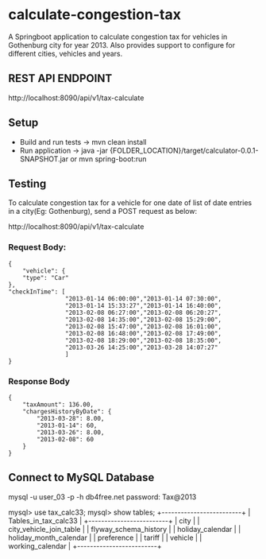# calculate-congestion-tax
A Springboot application to calculate congestion tax for vehicles in Gothenburg city for year 2013. 
Also provides support to configure for different cities, vehicles and years.

## REST API ENDPOINT
http://localhost:8090/api/v1/tax-calculate

## Setup

* Build and run tests -> mvn clean install
* Run application -> java -jar {FOLDER_LOCATION}/target/calculator-0.0.1-SNAPSHOT.jar or mvn spring-boot:run

## Testing

To calculate congestion tax for a vehicle for one date of list of date entries in a city(Eg: Gothenburg), send a POST 
request as below:

http://localhost:8090/api/v1/tax-calculate

### Request Body:

````
{
    "vehicle": {
    "type": "Car"
},
"checkInTime": [
                "2013-01-14 06:00:00","2013-01-14 07:30:00",
                "2013-01-14 15:33:27","2013-01-14 16:40:00",
                "2013-02-08 06:27:00","2013-02-08 06:20:27",
                "2013-02-08 14:35:00","2013-02-08 15:29:00",
                "2013-02-08 15:47:00","2013-02-08 16:01:00",
                "2013-02-08 16:48:00","2013-02-08 17:49:00",
                "2013-02-08 18:29:00","2013-02-08 18:35:00",
                "2013-03-26 14:25:00","2013-03-28 14:07:27"
                ]
}
````

### Response Body

````````
{
    "taxAmount": 136.00,
    "chargesHistoryByDate": {
        "2013-03-28": 8.00,
        "2013-01-14": 60,
        "2013-03-26": 8.00,
        "2013-02-08": 60
    }
}
````````



## Connect to MySQL Database
mysql -u user_03 -p -h db4free.net
password: Tax@2013

mysql> use tax_calc33;
mysql> show tables;
+-------------------------+
| Tables_in_tax_calc33    |
+-------------------------+
| city                    |
| city_vehicle_join_table |
| flyway_schema_history   |
| holiday_calendar        |
| holiday_month_calendar  |
| preference              |
| tariff                  |
| vehicle                 |
| working_calendar        |
+-------------------------+



